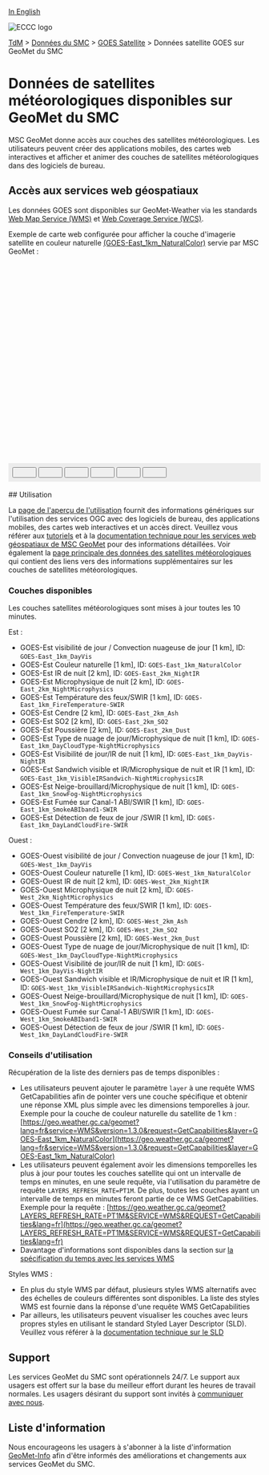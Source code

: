 [In English](readme_satellite_geomet_en.md)

![ECCC logo](../../img_eccc-logo.png)

[TdM](../../readme_fr.md) > [Données du SMC](../readme_fr.md) > [GOES Satellite](readme_satellite_fr.md) > Données satellite GOES sur GeoMet du SMC

# Données de satellites météorologiques disponibles sur GeoMet du SMC

MSC GeoMet donne accès aux couches des satellites météorologiques. Les utilisateurs peuvent créer des applications mobiles, des cartes web interactives et afficher et animer des couches de satellites météorologiques dans des logiciels de bureau.


## Accès aux services web géospatiaux

Les données GOES sont disponibles sur GeoMet-Weather via les standards [Web Map Service (WMS)](../../msc-geomet/wms_fr.md) et [Web Coverage Service (WCS)](../../msc-geomet/wcs_fr.md).

Exemple de carte web configurée pour afficher la couche d'imagerie satellite en couleur naturelle [(GOES-East_1km_NaturalColor)](https://geo.weather.gc.ca/geomet?service=WMS&version=1.3.0&request=GetCapabilities&layer=GOES-East_1km_NaturalColor) servie par MSC GeoMet :

<div id="map" style="height: 400px; position: relative">
</div>
<div id="controller" role="group" aria-label="Animation controls" style="background: #ececec; padding: 0.5rem;">
  <button id="fast-backward" class="btn btn-primary btn-sm" type="button"><i class="fa fa-fast-backward" style="padding: 0rem 1rem"></i></button>
  <button id="step-backward" class="btn btn-primary btn-sm" type="button"><i class="fa fa-step-backward" style="padding: 0rem 1rem"></i></button>
  <button id="play-pause" class="btn btn-primary btn-sm" type="button"><i class="fa fa-play" style="padding: 0rem 1rem"></i></button>
  <button id="step-forward" class="btn btn-primary btn-sm" type="button"><i class="fa fa-step-forward" style="padding: 0rem 1rem"></i></button>
  <button id="fast-forward" class="btn btn-primary btn-sm" type="button"><i class="fa fa-fast-forward" style="padding: 0rem 1rem"></i></button>
  <button id="exportmap" class="btn btn-primary btn-sm" type="button"><i class="fa fa-download" style="padding: 0rem 1rem"></i></button>
  <a id="image-download" download="msc-geomet_web-map_export.png"></a>
  <span id="info" style="padding-left: 0.5rem;cursor: pointer;"></span>
</div>
</br>
## Utilisation

La [page de l'aperçu de l'utilisation](../../usage/readme_fr.md) fournit des informations génériques sur l'utilisation des services OGC avec des logiciels de bureau, des applications mobiles, des cartes web interactives et un accès direct. Veuillez vous référer aux [tutoriels](../../usage/tutorials_fr.md) et à la [documentation technique pour les services web géospatiaux de MSC GeoMet](../../msc-geomet/readme_fr.md#standards-disponibles) pour des informations détaillées. Voir également la [page principale des données des satellites météorologiques](readme_satellite_fr.md) qui contient des liens vers des informations supplémentaires sur les couches de satellites météorologiques.

### Couches disponibles

Les couches satellites météorologiques sont mises à jour toutes les 10 minutes.

Est :

* GOES-Est visibilité de jour / Convection nuageuse de jour [1 km], ID: `GOES-East_1km_DayVis`
* GOES-Est Couleur naturelle [1 km], ID: `GOES-East_1km_NaturalColor`
* GOES-Est IR de nuit [2 km], ID: `GOES-East_2km_NightIR`
* GOES-Est Microphysique de nuit [2 km], ID: `GOES-East_2km_NightMicrophysics`
* GOES-Est Température des feux/SWIR [1 km], ID: `GOES-East_1km_FireTemperature-SWIR`
* GOES-Est Cendre [2 km], ID: `GOES-East_2km_Ash`
* GOES-Est SO2 [2 km], ID: `GOES-East_2km_SO2`
* GOES-Est Poussière [2 km], ID: `GOES-East_2km_Dust`
* GOES-Est Type de nuage de jour/Microphysique de nuit [1 km], ID: `GOES-East_1km_DayCloudType-NightMicrophysics`
* GOES-Est Visibilité de jour/IR de nuit [1 km], ID: `GOES-East_1km_DayVis-NightIR`
* GOES-Est Sandwich visible et IR/Microphysique de nuit et IR [1 km], ID: `GOES-East_1km_VisibleIRSandwich-NightMicrophysicsIR`
* GOES-Est Neige-brouillard/Microphysique de nuit [1 km], ID: `GOES-East_1km_SnowFog-NightMicrophysics`
* GOES-Est Fumée sur Canal-1 ABI/SWIR [1 km], ID: `GOES-East_1km_SmokeABIband1-SWIR`
* GOES-Est Détection de feux de jour /SWIR [1 km], ID: `GOES-East_1km_DayLandCloudFire-SWIR`

Ouest :

* GOES-Ouest visibilité de jour / Convection nuageuse de jour [1 km], ID: `GOES-West_1km_DayVis`
* GOES-Ouest Couleur naturelle [1 km], ID: `GOES-West_1km_NaturalColor`
* GOES-Ouest IR de nuit [2 km], ID: `GOES-West_2km_NightIR`
* GOES-Ouest Microphysique de nuit [2 km], ID: `GOES-West_2km_NightMicrophysics`
* GOES-Ouest Température des feux/SWIR [1 km], ID: `GOES-West_1km_FireTemperature-SWIR`
* GOES-Ouest Cendre [2 km], ID: `GOES-West_2km_Ash`
* GOES-Ouest SO2 [2 km], ID: `GOES-West_2km_SO2`
* GOES-Ouest Poussière [2 km], ID: `GOES-West_2km_Dust`
* GOES-Ouest Type de nuage de jour/Microphysique de nuit [1 km], ID: `GOES-West_1km_DayCloudType-NightMicrophysics`
* GOES-Ouest Visibilité de jour/IR de nuit [1 km], ID: `GOES-West_1km_DayVis-NightIR`
* GOES-Ouest Sandwich visible et IR/Microphysique de nuit et IR [1 km], ID: `GOES-West_1km_VisibleIRSandwich-NightMicrophysicsIR`
* GOES-Ouest Neige-brouillard/Microphysique de nuit [1 km], ID: `GOES-West_1km_SnowFog-NightMicrophysics`
* GOES-Ouest Fumée sur Canal-1 ABI/SWIR [1 km], ID: `GOES-West_1km_SmokeABIband1-SWIR`
* GOES-Ouest Détection de feux de jour /SWIR [1 km], ID: `GOES-West_1km_DayLandCloudFire-SWIR`

### Conseils d'utilisation

Récupération de la liste des derniers pas de temps disponibles :

* Les utilisateurs peuvent ajouter le paramètre `layer` à une requête WMS GetCapabilities afin de pointer vers une couche spécifique et obtenir une réponse XML plus simple avec les dimensions temporelles à jour. Exemple pour la couche de couleur naturelle du satellite de 1 km : [https://geo.weather.gc.ca/geomet?lang=fr&service=WMS&version=1.3.0&request=GetCapabilities&layer=GOES-East_1km_NaturalColor](https://geo.weather.gc.ca/geomet?lang=fr&service=WMS&version=1.3.0&request=GetCapabilities&layer=GOES-East_1km_NaturalColor)
* Les utilisateurs peuvent également avoir les dimensions temporelles les plus à jour pour toutes les couches satellite qui ont un intervalle de temps en minutes, en une seule requête, via l'utilisation du paramètre de requête `LAYERS_REFRESH_RATE=PT1M`. De plus, toutes les couches ayant un intervalle de temps en minutes feront partie de ce WMS GetCapabilities. Exemple pour la requête : [https://geo.weather.gc.ca/geomet?LAYERS_REFRESH_RATE=PT1M&SERVICE=WMS&REQUEST=GetCapabilities&lang=fr](https://geo.weather.gc.ca/geomet?LAYERS_REFRESH_RATE=PT1M&SERVICE=WMS&REQUEST=GetCapabilities&lang=fr)
* Davantage d'informations sont disponibles dans la section sur [la spécification du temps avec les services WMS](../../../msc-geomet/wms_fr#specification-du-temps)

Styles WMS :

* En plus du style WMS par défaut, plusieurs styles WMS alternatifs avec des échelles de couleurs différentes sont disponibles. La liste des styles WMS est fournie dans la réponse d'une requête WMS GetCapabilities
* Par ailleurs, les utilisateurs peuvent visualiser les couches avec leurs propres styles en utilisant le standard Styled Layer Descriptor (SLD). Veuillez vous référer à la [documentation technique sur le SLD](../../../msc-geomet/wms_fr#specification-des-styles)

## Support

Les services GeoMet du SMC sont opérationnels 24/7. Le support aux usagers est offert sur la base du meilleur effort durant les heures de travail normales. Les usagers désirant du support sont invités à [communiquer avec nous](https://weather.gc.ca/mainmenu/contact_us_f.html).


## Liste d'information

Nous encourageons les usagers à s'abonner à la liste d'information [GeoMet-Info](https://comm.collab.science.gc.ca/mailman3/postorius/lists/geomet-info/) afin d'être informés des améliorations et changements aux services GeoMet du SMC.

<style>
  #legend-img {
    margin: 0px;
  }
  #legend-popup {
    position: absolute;
    top: 40px;
    right: 8px;
    z-index: 2;
  }
  .legend-switch{
    top: 8px;
    right: .5em;
  }
  .ol-touch .legend-switch {
    top: 80px;
  }
  .distinguish-switch{
    top: 8px;
    right: 1em;
    width: 15rem;
    position: relative;
  }
  .ol-touch .distinguish-switch{
    top: 80px;
  }
  .distinguish-switch.ol-unselectable.ol-control button{
    width: 15rem;
  }

  .distinguish-switch::before {
    content: "Données de jour seulement"; /* Ajoute le texte que tu veux ici */
    position: absolute;
    top: 50%; /* Ajuste la position verticale si nécessaire */
    left: 50%; /* Ajuste la position horizontale si nécessaire */
    transform: translate(-50%, -50%); /* Centre le texte */
    white-space: nowrap; /* Empêche le texte de passer à la ligne */
  }
</style>

<link rel="stylesheet" href="https://cdn.jsdelivr.net/npm/ol@v7.3.0/ol.css" type="text/css"/>
<script src="https://cdn.polyfill.io/v2/polyfill.min.js?features=requestAnimationFrame,Element.prototype.classList,URL"></script>
<script src="https://cdn.jsdelivr.net/npm/ol@v7.3.0/dist/ol.js"></script>
<script src="https://cdnjs.cloudflare.com/ajax/libs/FileSaver.js/1.3.3/FileSaver.min.js"></script>
<script>
    function isIE() {
      return window.navigator.userAgent.match(/(MSIE|Trident)/);
    }
    var head = document.getElementsByTagName('head')[0];
    var js = document.createElement("script");
    js.type = "text/javascript";
    if (isIE())
    {
        js.src = "../../../js/satellite_ie.js";
        document.getElementById("controller").setAttribute("hidden", true);
    }
    else
    {
        js.src = "../../../js/satellite.js";
    }
    head.appendChild(js);
</script>